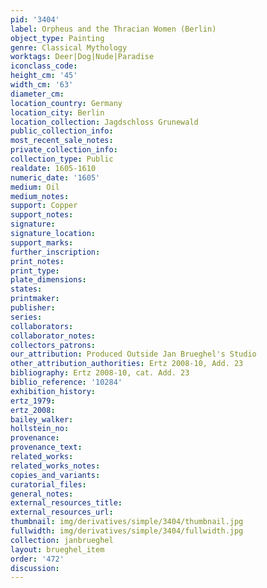 ```yaml
---
pid: '3404'
label: Orpheus and the Thracian Women (Berlin)
object_type: Painting
genre: Classical Mythology
worktags: Deer|Dog|Nude|Paradise
iconclass_code:
height_cm: '45'
width_cm: '63'
diameter_cm:
location_country: Germany
location_city: Berlin
location_collection: Jagdschloss Grunewald
public_collection_info:
most_recent_sale_notes:
private_collection_info:
collection_type: Public
realdate: 1605-1610
numeric_date: '1605'
medium: Oil
medium_notes:
support: Copper
support_notes:
signature:
signature_location:
support_marks:
further_inscription:
print_notes:
print_type:
plate_dimensions:
states:
printmaker:
publisher:
series:
collaborators:
collaborator_notes:
collectors_patrons:
our_attribution: Produced Outside Jan Brueghel's Studio
other_attribution_authorities: Ertz 2008-10, Add. 23
bibliography: Ertz 2008-10, cat. Add. 23
biblio_reference: '10284'
exhibition_history:
ertz_1979:
ertz_2008:
bailey_walker:
hollstein_no:
provenance:
provenance_text:
related_works:
related_works_notes:
copies_and_variants:
curatorial_files:
general_notes:
external_resources_title:
external_resources_url:
thumbnail: img/derivatives/simple/3404/thumbnail.jpg
fullwidth: img/derivatives/simple/3404/fullwidth.jpg
collection: janbrueghel
layout: brueghel_item
order: '472'
discussion:
---
```

